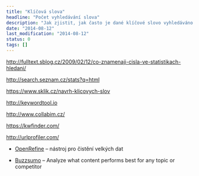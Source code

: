 ```yaml
---
title: "Klíčová slova"
headline: "Počet vyhledávání slova"
description: "Jak zjistit, jak často je dané klíčové slovo vyhledáváno v Google a Seznamu."
date: "2014-08-12"
last_modification: "2014-08-12"
status: 0
tags: []
---
```


http://fulltext.sblog.cz/2009/02/12/co-znamenaji-cisla-ve-statistikach-hledani/

http://search.seznam.cz/stats?q=html

https://www.sklik.cz/navrh-klicovych-slov

http://keywordtool.io

http://www.collabim.cz/

https://kwfinder.com/

http://urlprofiler.com/

- [OpenRefine](http://openrefine.org/) – nástroj pro čistění velkých dat

- [Buzzsumo](http://buzzsumo.com/) – Analyze what content performs best for any topic or competitor